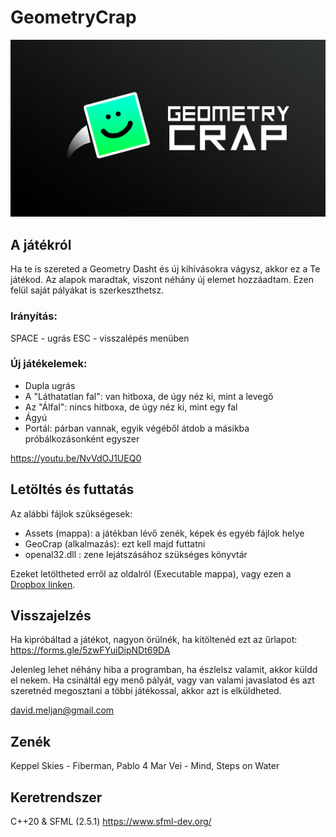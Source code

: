 # GeometryCrap

![Wallpaper](wp.jpg)

## A játékról
Ha te is szereted a Geometry Dasht és új kihívásokra vágysz, akkor ez a Te játékod. Az alapok maradtak, viszont néhány új elemet hozzáadtam. Ezen felül saját pályákat is szerkeszthetsz.

### Irányítás:
SPACE - ugrás
ESC - visszalépés menüben

### Új játékelemek:
- Dupla ugrás
- A "Láthatatlan fal": van hitboxa, de úgy néz ki, mint a levegő
- Az "Álfal": nincs hitboxa, de úgy néz ki, mint egy fal
- Ágyú
- Portál: párban vannak, egyik végéből átdob a másikba próbálkozásonként egyszer

https://youtu.be/NvVdOJ1UEQ0

## Letöltés és futtatás
Az alábbi fájlok szükségesek:
- Assets (mappa): a játékban lévő zenék, képek és egyéb fájlok helye
- GeoCrap (alkalmazás): ezt kell majd futtatni
- openal32.dll : zene lejátszásához szükséges könyvtár

Ezeket letöltheted erről az oldalról (Executable mappa), vagy ezen a [Dropbox linken](https://www.dropbox.com/sh/k5bud2vt4z06jay/AAC56qix2ZODmiCfQTppPQkKa?dl=0).


## Visszajelzés
Ha kipróbáltad a játékot, nagyon örülnék, ha kitöltenéd ezt az űrlapot: https://forms.gle/5zwFYuiDipNDt69DA

Jelenleg lehet néhány hiba a programban, ha észlelsz valamit, akkor küldd el nekem.
Ha csináltál egy menő pályát, vagy van valami javaslatod és azt szeretnéd megosztani a többi játékossal, akkor azt is elküldheted.

david.meljan@gmail.com


## Zenék
Keppel Skies - Fiberman, Pablo 4
Mar Vei - Mind, Steps on Water

## Keretrendszer
C++20 & SFML (2.5.1)
https://www.sfml-dev.org/
